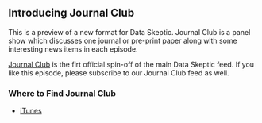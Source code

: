 ## Introducing Journal Club

This is a preview of a new format for Data Skeptic.  Journal Club is a panel show which discusses one journal or pre-print paper along with some interesting news items in each episode.

[Journal Club](https://podcasts.apple.com/us/podcast/journal-club/id1503082990) is the firt official spin-off of the main Data Skeptic feed.  If you like this episode, please subscribe to our Journal Club feed as well.

### Where to Find Journal Club

* [iTunes](https://podcasts.apple.com/us/podcast/journal-club/id1503082990)


